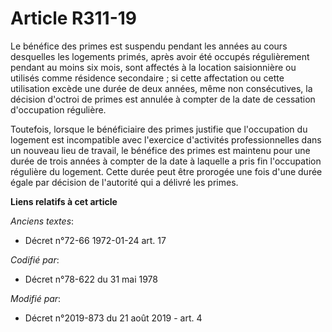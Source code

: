 # Article R311-19

Le bénéfice des primes est suspendu pendant les années au cours desquelles les logements primés, après avoir été occupés
régulièrement pendant au moins six mois, sont affectés à la location saisionnière ou utilisés comme résidence secondaire ; si
cette affectation ou cette utilisation excède une durée de deux années, même non consécutives, la décision d'octroi de primes
est annulée à compter de la date de cessation d'occupation régulière.

Toutefois, lorsque le bénéficiaire des primes justifie que l'occupation du logement est incompatible avec l'exercice
d'activités professionnelles dans un nouveau lieu de travail, le bénéfice des primes est maintenu pour une durée de trois
années à compter de la date à laquelle a pris fin l'occupation régulière du logement. Cette durée peut être prorogée une fois
d'une durée égale par décision de l'autorité qui a délivré les primes.

**Liens relatifs à cet article**

_Anciens textes_:

  - Décret n°72-66 1972-01-24 art. 17

_Codifié par_:

  - Décret n°78-622 du 31 mai 1978

_Modifié par_:

  - Décret n°2019-873 du 21 août 2019 - art. 4
